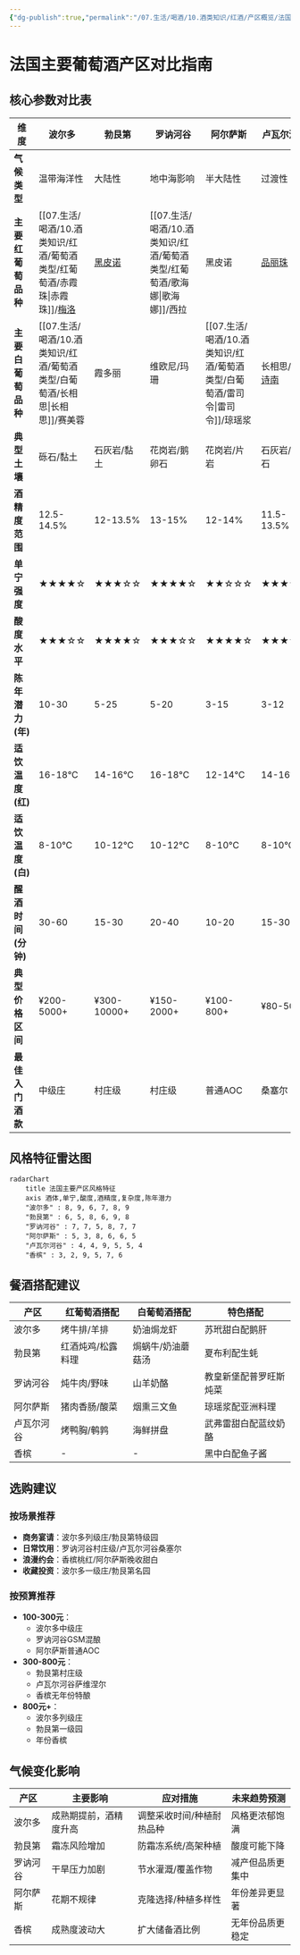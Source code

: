 ```yaml
---
{"dg-publish":true,"permalink":"/07.生活/喝酒/10.酒类知识/红酒/产区概览/法国主要产区对比矩阵/","title":"法国主要产区对比矩阵"}
---
```



# 法国主要葡萄酒产区对比指南

## 核心参数对比表

| 维度           | 波尔多                 | 勃艮第           | 罗讷河谷       | 阿尔萨斯        | 卢瓦尔河谷             | 香槟            |
| ------------ | ------------------- | ------------- | ---------- | ----------- | ----------------- | ------------- |
| **气候类型**     | 温带海洋性               | 大陆性           | 地中海影响      | 半大陆性        | 过渡性               | 凉爽大陆性         |
| **主要红葡萄品种**  | [[07.生活/喝酒/10.酒类知识/红酒/葡萄酒类型/红葡萄酒/赤霞珠\|赤霞珠]]/[梅洛](梅洛.md) | [黑皮诺](黑皮诺.md) | [[07.生活/喝酒/10.酒类知识/红酒/葡萄酒类型/红葡萄酒/歌海娜\|歌海娜]]/西拉 | 黑皮诺         | [品丽珠](品丽珠.md)     | 黑皮诺/莫尼耶       |
| **主要白葡萄品种**  | [[07.生活/喝酒/10.酒类知识/红酒/葡萄酒类型/白葡萄酒/长相思\|长相思]]/赛美蓉         | 霞多丽           | 维欧尼/玛珊     | [[07.生活/喝酒/10.酒类知识/红酒/葡萄酒类型/白葡萄酒/雷司令\|雷司令]]/琼瑶浆 | 长相思/[白诗南](白诗南.md) | [霞多丽](霞多丽.md) |
| **典型土壤**     | 砾石/黏土               | 石灰岩/黏土        | 花岗岩/鹅卵石    | 花岗岩/片岩      | 石灰岩/燧石            | 白垩土           |
| **酒精度范围**    | 12.5-14.5%          | 12-13.5%      | 13-15%     | 12-14%      | 11.5-13.5%        | 12-12.5%      |
| **单宁强度**     | ★★★★☆               | ★★★☆☆         | ★★★★☆      | ★★☆☆☆       | ★★★☆☆             | ★★☆☆☆         |
| **酸度水平**     | ★★★☆☆               | ★★★★☆         | ★★★☆☆      | ★★★★☆       | ★★★★☆             | ★★★★★         |
| **陈年潜力(年)**  | 10-30               | 5-25          | 5-20       | 3-15        | 3-12              | 3-10(NV)      |
| **适饮温度(红)**  | 16-18°C             | 14-16°C       | 16-18°C    | 12-14°C     | 14-16°C           | -             |
| **适饮温度(白)**  | 8-10°C              | 10-12°C       | 10-12°C    | 8-10°C      | 8-10°C            | 6-8°C         |
| **醒酒时间(分钟)** | 30-60               | 15-30         | 20-40      | 10-20       | 15-30             | 5-10          |
| **典型价格区间**   | ¥200-5000+          | ¥300-10000+   | ¥150-2000+ | ¥100-800+   | ¥80-500+          | ¥200-3000+    |
| **最佳入门酒款**   | 中级庄                 | 村庄级           | 村庄级        | 普通AOC       | 桑塞尔               | 无年份混酿         |

## 风格特征雷达图

```mermaid
radarChart
    title 法国主要产区风格特征
    axis 酒体,单宁,酸度,酒精度,复杂度,陈年潜力
    "波尔多" : 8, 9, 6, 7, 8, 9
    "勃艮第" : 6, 5, 8, 6, 9, 8
    "罗讷河谷" : 7, 7, 5, 8, 7, 7
    "阿尔萨斯" : 5, 3, 8, 6, 6, 5
    "卢瓦尔河谷" : 4, 4, 9, 5, 5, 4
    "香槟" : 3, 2, 9, 5, 7, 6
```

## 餐酒搭配建议

| 产区       | 红葡萄酒搭配          | 白葡萄酒搭配            | 特色搭配                |
|------------|-----------------------|-------------------------|-------------------------|
| 波尔多     | 烤牛排/羊排           | 奶油焗龙虾              | 苏玳甜白配鹅肝          |
| 勃艮第     | 红酒炖鸡/松露料理     | 焗蜗牛/奶油蘑菇汤       | 夏布利配生蚝            |
| 罗讷河谷   | 炖牛肉/野味           | 山羊奶酪                | 教皇新堡配普罗旺斯炖菜  |
| 阿尔萨斯   | 猪肉香肠/酸菜         | 烟熏三文鱼              | 琼瑶浆配亚洲料理        |
| 卢瓦尔河谷 | 烤鸭胸/鹌鹑           | 海鲜拼盘                | 武弗雷甜白配蓝纹奶酪    |
| 香槟       | -                     | -                       | 黑中白配鱼子酱          |

## 选购建议

### 按场景推荐
- **商务宴请**：波尔多列级庄/勃艮第特级园
- **日常饮用**：罗讷河谷村庄级/卢瓦尔河谷桑塞尔
- **浪漫约会**：香槟桃红/阿尔萨斯晚收甜白
- **收藏投资**：波尔多一级庄/勃艮第名园

### 按预算推荐
- **100-300元**：
  - 波尔多中级庄
  - 罗讷河谷GSM混酿
  - 阿尔萨斯普通AOC
- **300-800元**：
  - 勃艮第村庄级
  - 卢瓦尔河谷萨维涅尔
  - 香槟无年份特酿
- **800元+**：
  - 波尔多列级庄
  - 勃艮第一级园
  - 年份香槟

## 气候变化影响

| 产区       | 主要影响                | 应对措施                      | 未来趋势预测          |
|------------|-------------------------|-------------------------------|-----------------------|
| 波尔多     | 成熟期提前，酒精度升高  | 调整采收时间/种植耐热品种      | 风格更浓郁饱满        |
| 勃艮第     | 霜冻风险增加            | 防霜冻系统/高架种植           | 酸度可能下降          |
| 罗讷河谷   | 干旱压力加剧            | 节水灌溉/覆盖作物             | 减产但品质更集中      |
| 阿尔萨斯   | 花期不规律              | 克隆选择/种植多样性           | 年份差异更显著        |
| 香槟       | 成熟度波动大            | 扩大储备酒比例                | 无年份品质更稳定      |
